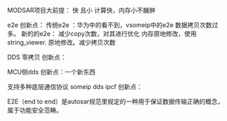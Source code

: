 
MODSAR项目大前提：  快 且小  计算快，内存小不臃肿 


e2e 创新点：
	传统e2e ：华为中的看不到，vsomeip中的e2e 数据拷贝次数过多。
	新的的e2e：
		减少copy次数，对其进行优化
			内存原地修改，使用string_viewer. 原地修改。减少拷贝次数
		


DDS 零拷贝
	创新点：



MCU侧dds
	创新点：一个新东西


支持多种底层通信协议 someip dds  ipcf
	创新点：
	










E2E（end to end）是autosar规范里规定的一种用于保证数据传输正确的概念，属于功能安全范畴。